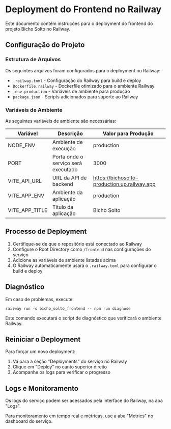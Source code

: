 # Deployment do Frontend no Railway

Este documento contém instruções para o deployment do frontend do projeto Bicho Solto no Railway.

## Configuração do Projeto

### Estrutura de Arquivos

Os seguintes arquivos foram configurados para o deployment no Railway:

- `.railway.toml` - Configuração do Railway para build e deploy
- `Dockerfile.railway` - Dockerfile otimizado para o ambiente Railway
- `.env.production` - Variáveis de ambiente para produção
- `package.json` - Scripts adicionados para suporte ao Railway

### Variáveis de Ambiente

As seguintes variáveis de ambiente são necessárias:

| Variável | Descrição | Valor para Produção |
|----------|-----------|---------------------|
| NODE_ENV | Ambiente de execução | production |
| PORT | Porta onde o serviço será executado | 3000 |
| VITE_API_URL | URL da API de backend | https://bichosolto-production.up.railway.app |
| VITE_APP_ENV | Ambiente da aplicação | production |
| VITE_APP_TITLE | Título da aplicação | Bicho Solto |

## Processo de Deployment

1. Certifique-se de que o repositório está conectado ao Railway
2. Configure o Root Directory como `/frontend` nas configurações do serviço
3. Adicione as variáveis de ambiente listadas acima
4. O Railway automaticamente usará o `.railway.toml` para configurar o build e deploy

## Diagnóstico

Em caso de problemas, execute:

```
railway run -s bicho_solto_frontend -- npm run diagnose
```

Este comando executará o script de diagnóstico que verificará o ambiente Railway.

## Reiniciar o Deployment

Para forçar um novo deployment:

1. Vá para a seção "Deployments" do serviço no Railway
2. Clique em "Deploy" no canto superior direito
3. Acompanhe os logs para verificar o progresso

## Logs e Monitoramento

Os logs do serviço podem ser acessados pela interface do Railway, na aba "Logs".

Para monitoramento em tempo real e métricas, use a aba "Metrics" no dashboard do serviço. 